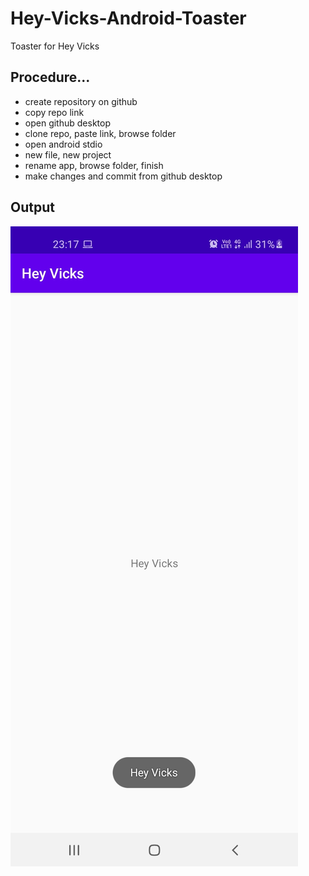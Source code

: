# Hey-Vicks-Android-Toaster
Toaster for Hey Vicks

## Procedure...

- create repository on github
- copy repo link
- open github desktop
- clone repo, paste link, browse folder
- open android stdio
- new file, new project
- rename app, browse folder, finish
- make changes and commit from github desktop


## Output

![ss](https://github.com/imvickykumar999/Hey-Vicks-Android-Toaster/blob/main/Screenshots/WhatsApp%20Image%202021-04-12%20at%2023.21.46.jpeg?raw=true)
